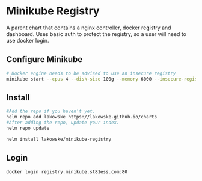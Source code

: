 # Minikube Registry

A parent chart that contains a nginx controller, docker registry and
dashboard.  Uses basic auth to protect the registry, so a user will
need to use docker login.

## Configure Minikube

```bash
# Docker engine needs to be advised to use an insecure registry
minikube start --cpus 4 --disk-size 100g --memory 6000 --insecure-registry registry.minikube.st81ess.com:80
```

## Install

```bash
#Add the repo if you haven't yet.
helm repo add lakowske https://lakowske.github.io/charts
#After adding the repo, update your index.
helm repo update

helm install lakowske/minikube-registry
```

## Login

```bash
docker login registry.minikube.st81ess.com:80
```

